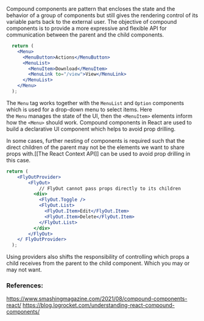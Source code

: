 Compound components are pattern that encloses the state and the behavior of a group of components but still gives the rendering control of its variable parts back to the external user. The objective of compound components is to provide a more expressive and flexible API for communication between the parent and the child components.


```jsx
  return (
    <Menu>
      <MenuButton>Actions</MenuButton>
      <MenuList>
        <MenuItem>Download</MenuItem>
        <MenuLink to="/view">View</MenuLink>
      </MenuList>
    </Menu>
  );
```

The `Menu` tag works together with the `MenuList` and `Option` components which is used for a drop-down menu to select items. Here the `Menu` manages the state of the UI, then the `<MenuItem>` elements inform how the `<Menu>` should work. Compound components in React are used to build a declarative UI component which helps to avoid prop drilling.

In some cases, further nesting of components is required such that the direct children of the parent may not be the elements we want to share props with.[[The React Context API]] can be used to avoid prop drilling in this case. 

```jsx
return (
	<FlyOutProvider>
	    <FlyOut>
		    // FlyOut cannot pass props directly to its children
	      <div>
	        <FlyOut.Toggle />
	        <FlyOut.List>
	          <FlyOut.Item>Edit</FlyOut.Item>
	          <FlyOut.Item>Delete</FlyOut.Item>
	        </FlyOut.List>
	      </div>
	    </FlyOut>
    </ FlyOutProvider>
  );
```

Using providers also shifts the responsibility of controlling which props a child receives from the parent to the child component. Which you may or may not want.
### References:
https://www.smashingmagazine.com/2021/08/compound-components-react/
https://blog.logrocket.com/understanding-react-compound-components/